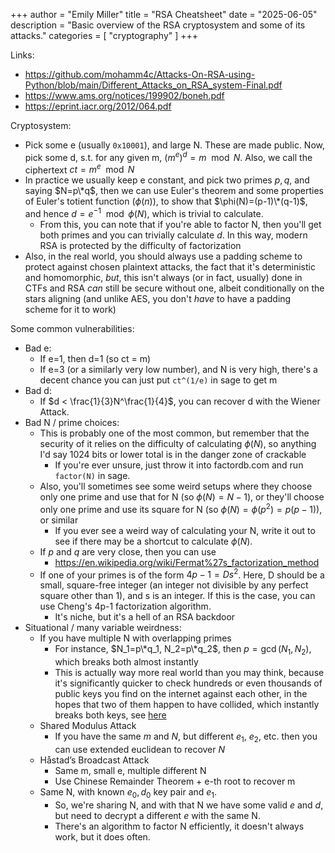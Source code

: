 +++
author = "Emily Miller"
title = "RSA Cheatsheet"
date = "2025-06-05"
description = "Basic overview of the RSA cryptosystem and some of its attacks."
categories = [ "cryptography" ]
+++


Links:
- https://github.com/mohamm4c/Attacks-On-RSA-using-Python/blob/main/Different_Attacks_on_RSA_system-Final.pdf
- https://www.ams.org/notices/199902/boneh.pdf
- https://eprint.iacr.org/2012/064.pdf

Cryptosystem:
- Pick some e (usually `0x10001`), and large N. These are made public. Now, pick some d, s.t. for any given m, $(m^e)^d=m \mod N$.  Also, we call the ciphertext $ct=m^e \mod N$
- In practice we usually keep e constant, and pick two primes $p,q$, and saying
$N=p\*q$, then we can use Euler's theorem and some properties of Euler's totient
function ($\phi(n)$), to show that $\phi(N)=(p-1)\*(q-1)$, and hence $d = e^{-1} \mod \phi(N)$, which is trivial to calculate.
	- From this, you can note that if you're able to factor N, then you'll get both primes and you can trivially calculate $d$. In this way, modern RSA is protected by the difficulty of factorization
- Also, in the real world, you should always use a padding scheme to protect against chosen plaintext attacks, the fact that it's deterministic and homomorphic, *but*, this isn't always (or in fact, usually) done in CTFs and RSA *can* still be secure without one, albeit conditionally on the stars aligning (and unlike AES, you don't *have* to have a padding scheme for it to work)

Some common vulnerabilities:
- Bad e:
	- If e=1, then d=1 (so ct = m)
	- If e=3 (or a similarly very low number), and N is very high, there's a decent chance you can just put `ct^(1/e)`  in sage to get m
- Bad d:
	- If $d < \frac{1}{3}N^\frac{1}{4}$, you can recover d with the Wiener
    Attack.
- Bad N / prime choices:
	- This is probably one of the most common, but remember that the security of it relies on the difficulty of calculating $\phi(N)$, so anything I'd say 1024 bits or lower total is in the danger zone of crackable
		- If you're ever unsure, just throw it into factordb.com and run `factor(N)` in sage.
	- Also, you'll sometimes see some weird setups where they choose only one
    prime and use that for N (so $\phi(N)=N-1$), or they'll choose only one
    prime and use its square for N (so $\phi(N)=\phi(p^2)=p(p-1)$), or similar
		- If you ever see a weird way of calculating your N, write it out to see if there may be a shortcut to calculate $\phi(N)$.
	- If $p$ and $q$ are very close, then you can use
		- https://en.wikipedia.org/wiki/Fermat%27s_factorization_method
	- If one of your primes is of the form $4p-1 = Ds^2$.  Here, D should be a small, square-free integer (an integer not divisible by any perfect square other than 1), and s is an integer. If this is the case, you can use Cheng's 4p-1 factorization algorithm.
		- It's niche, but it's a hell of an RSA backdoor
- Situational / many variable weirdness:
	- If you have multiple N with overlapping primes
		- For instance, $N_1=p\*q_1, N_2=p\*q_2$, then $p=\gcd(N_1, N_2)$, which breaks both almost instantly
		- This is actually way more real world than you may think, because it's significantly quicker to check hundreds or even thousands of public keys you find on the internet against each other, in the hopes that two of them happen to have collided, which instantly breaks both keys, see [here](https://eprint.iacr.org/2012/064.pdf)
	- Shared Modulus Attack
		- If you have the same $m$ and $N$, but different $e_1$, $e_2$, etc. then you can use extended euclidean to recover $N$
	- Håstad’s Broadcast Attack
		- Same m, small e, multiple different N
		- Use Chinese Remainder Theorem + e-th root to recover m
	- Same N, with known $e_0,d_0$ key pair and $e_1$.
		- So, we're sharing N, and with that N we have some valid $e$ and $d$, but need to decrypt a different $e$ with the same N.
		- There's an algorithm to factor N efficiently, it doesn't always work,
          but it does often.
